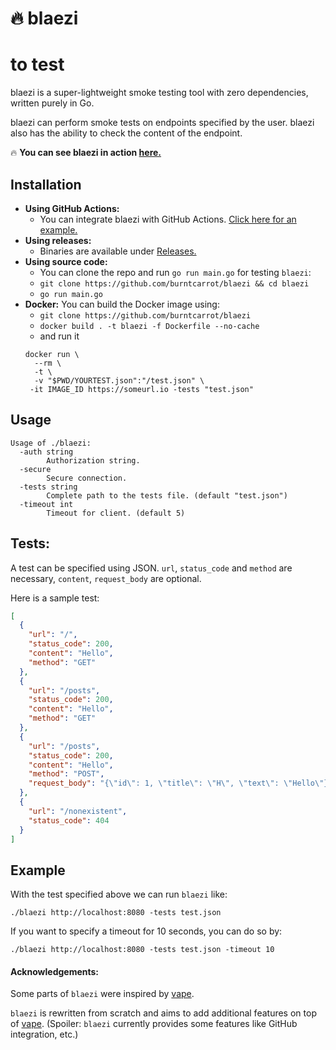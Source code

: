 # 🔥 blaezi
# to test

blaezi is a super-lightweight smoke testing tool with zero dependencies, written purely in Go.

blaezi can perform smoke tests on endpoints specified by the user. blaezi also has the ability to check the content of the endpoint.

🔥 **You can see blaezi in action [here.](https://github.com/burntcarrot/blaezi-action-test/actions)**

## Installation

- **Using GitHub Actions:**
  - You can integrate blaezi with GitHub Actions. [Click here for an example.](https://github.com/burntcarrot/blaezi-action-test)
- **Using releases:**
  - Binaries are available under [Releases.](https://github.com/burntcarrot/blaezi/releases)
- **Using source code:**
  - You can clone the repo and run `go run main.go` for testing `blaezi`:
  - `git clone https://github.com/burntcarrot/blaezi && cd blaezi`
  - `go run main.go`
- **Docker:**
    You can build the Docker image using:
  - `git clone https://github.com/burntcarrot/blaezi`
  - `docker build . -t blaezi -f Dockerfile --no-cache`
  - and run it
  ```
  docker run \
    --rm \
    -t \
    -v "$PWD/YOURTEST.json":"/test.json" \
   -it IMAGE_ID https://someurl.io -tests "test.json"
  ```

## Usage

```
Usage of ./blaezi:
  -auth string
        Authorization string.
  -secure
        Secure connection.
  -tests string
        Complete path to the tests file. (default "test.json")
  -timeout int
        Timeout for client. (default 5)
```

## Tests:

A test can be specified using JSON. `url`, `status_code` and `method` are necessary, `content`, `request_body` are optional.

Here is a sample test:

```json
[
  {
    "url": "/",
    "status_code": 200,
    "content": "Hello",
    "method": "GET"
  },
  {
    "url": "/posts",
    "status_code": 200,
    "content": "Hello",
    "method": "GET"
  },
  {
    "url": "/posts",
    "status_code": 200,
    "content": "Hello",
    "method": "POST",
    "request_body": "{\"id\": 1, \"title\": \"H\", \"text\": \"Hello\"}"
  },
  {
    "url": "/nonexistent",
    "status_code": 404
  }
]
```


## Example

With the test specified above we can run `blaezi` like:

```
./blaezi http://localhost:8080 -tests test.json
```

If you want to specify a timeout for 10 seconds, you can do so by:

```
./blaezi http://localhost:8080 -tests test.json -timeout 10
```

#### Acknowledgements:

Some parts of `blaezi` were inspired by [vape](https://github.com/symm/vape).

`blaezi` is rewritten from scratch and aims to add additional features on top of [vape](https://github.com/symm/vape). (Spoiler: `blaezi` currently provides some features like GitHub integration, etc.)
